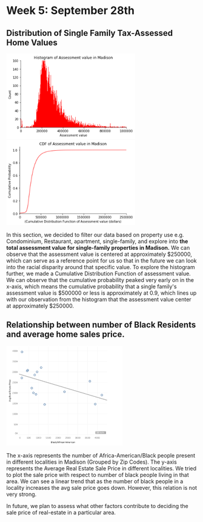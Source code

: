 # Week 5: September 28th

## Distribution of Single Family Tax-Assessed Home Values
<img src="./media/Week5_Hist.png" alt="image-20200524142738004" style="zoom:80%;" />
<img src="./media/Week5_CDF.png" alt="image-20200524142738004" style="zoom:80%;" />

In this section, we decided to filter our data based on property use e.g. Condominium, Restaurant, apartment, single-family, and explore into **the total assessment value for single-family properties in Madison.** We can observe that the assessment value is centered at approximately $250000, which can serve as a reference point for us so that in the future we can look into the racial disparity around that specific value. To explore the histogram further, we made a Cumulative Distribution Function of assessment value. We can observe that the cumulative probability peaked very early on in the x-axis, which means the cumulative probability that a single family's assessment value is $500000 or less is approximately at 0.9, which lines up with our observation from the histogram that the assessment value center at approximately $250000.

## Relationship between number of Black Residents and average home sales price.
<img src="./media/Week5_RaceAvgRealEstateCost.png" alt="image-20200524142738004" style="zoom:30%;" />

The x-axis represents the number of Africa-American/Black people present in different localities in Madison (Grouped by Zip Codes). The y-axis represents the Average Real Estate Sale Price in different localities. We tried to plot  the sale price with respect to number of black people living in that area. We can see a linear trend that as the number of black people in a locality increases the avg sale price goes down. However, this relation is not very strong.

In future, we plan to assess what other factors contribute to deciding the sale price of real-estate in a particular area.